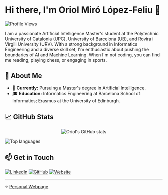 # Hi there, I'm Oriol Miró López-Feliu 👋

![Profile Views](https://komarev.com/ghpvc/?username=oriolmirolf&color=blueviolet)

I am a passionate Artificial Intelligence Master's student at the Polytechnic University of Catalonia (UPC), University of Barcelona (UB), and Rovira i Virgili University (URV). With a strong background in Informatics Engineering and a diverse skill set, I'm enthusiastic about pushing the boundaries of AI and Machine Learning. When I'm not coding, you can find me reading, playing chess, or engaging in sports.

## 🚀 About Me

- 🔭 **Currently:** Pursuing a Master's degree in Artificial Intelligence.
- 🎓 **Education:** Informatics Engineering at Barcelona School of Informatics; Erasmus at the University of Edinburgh.

## 📈 GitHub Stats

<p align="center">
  <!-- Stats card: clean, no rank letter, full numbers, auto dark/light -->
  <picture>
    <source
      srcset="https://github-readme-stats-oriol.vercel.app/api?username=oriolmirolf&show_icons=true&include_all_commits=true&count_private=true&hide_rank=true&number_format=long&theme=github_dark&cache_seconds=86400&v=5"
      media="(prefers-color-scheme: dark)"
    />
    <source
      srcset="https://github-readme-stats-oriol.vercel.app/api?username=oriolmirolf&show_icons=true&include_all_commits=true&count_private=true&hide_rank=true&number_format=long&cache_seconds=86400&v=5"
      media="(prefers-color-scheme: light), (prefers-color-scheme: no-preference)"
    />
    <img alt="Oriol's GitHub stats"
      src="https://github-readme-stats-oriol.vercel.app/api?username=oriolmirolf&show_icons=true&include_all_commits=true&count_private=true&hide_rank=true&number_format=long&v=5" />
  </picture>

  <!-- Top languages: compact, dark mode only -->
  <img alt="Top languages"
    src="https://github-readme-stats-oriol.vercel.app/api/top-langs/?username=oriolmirolf&layout=compact&langs_count=8&hide=Jupyter%20Notebook,html&count_private=true&theme=github_dark&cache_seconds=86400&v=5" />




## 📫 Get in Touch

[![LinkedIn](https://img.shields.io/badge/-Oriol%20Miró%20-blue?style=flat-square&logo=Linkedin&logoColor=white&link=https://www.linkedin.com/in/oriol-miro/)](https://www.linkedin.com/in/oriol-miro/)
[![GitHub](https://img.shields.io/github/followers/oriolmirolf?label=GitHub&style=social)](https://github.com/oriolmirolf)
[![Website](https://img.shields.io/badge/-Website-black?style=flat-square&logo=github&logoColor=white&link=https://oriolmirolf.github.io/)](https://oriolmirolf.github.io/)

---

⭐️ [Personal Webpage](https://oriolmirolf.github.io)
